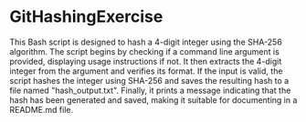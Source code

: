 # GitHashingExercise

This Bash script is designed to hash a 4-digit integer using the SHA-256 algorithm. The script begins by checking if a command line argument is provided, displaying usage instructions if not. It then extracts the 4-digit integer from the argument and verifies its format. If the input is valid, the script hashes the integer using SHA-256 and saves the resulting hash to a file named "hash_output.txt". Finally, it prints a message indicating that the hash has been generated and saved, making it suitable for documenting in a README.md file.
